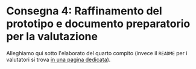 <script>
  import { base } from '$app/paths';
</script>

# Consegna 4: Raffinamento del prototipo e documento preparatorio per la valutazione

Alleghiamo qui sotto l'elaborato del quarto compito (invece il `README` per i valutatori si trova [in una pagina dedicata]({base}/consegne/compito4-valutatori)).
